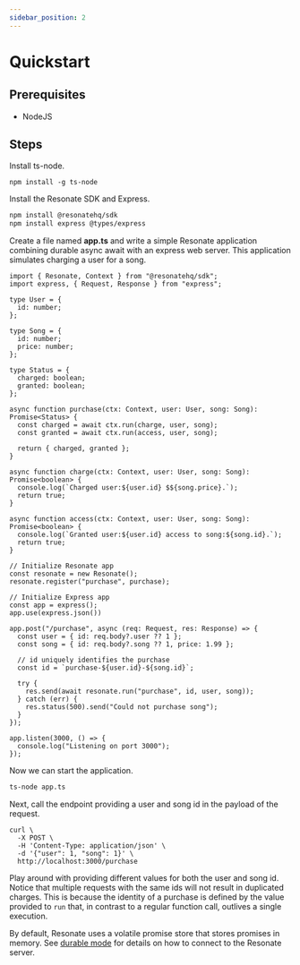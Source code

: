 ```yaml
---
sidebar_position: 2
---
```


# Quickstart

## Prerequisites

- NodeJS

## Steps

Install ts-node.
```
npm install -g ts-node
```

Install the Resonate SDK and Express.
```bash
npm install @resonatehq/sdk
npm install express @types/express
```

Create a file named **app.ts** and write a simple Resonate application combining durable async await with an express web server. This application simulates charging a user for a song.

```tsx title="app.ts"
import { Resonate, Context } from "@resonatehq/sdk";
import express, { Request, Response } from "express";

type User = {
  id: number;
};

type Song = {
  id: number;
  price: number;
};

type Status = {
  charged: boolean;
  granted: boolean;
};

async function purchase(ctx: Context, user: User, song: Song): Promise<Status> {
  const charged = await ctx.run(charge, user, song);
  const granted = await ctx.run(access, user, song);

  return { charged, granted };
}

async function charge(ctx: Context, user: User, song: Song): Promise<boolean> {
  console.log(`Charged user:${user.id} $${song.price}.`);
  return true;
}

async function access(ctx: Context, user: User, song: Song): Promise<boolean> {
  console.log(`Granted user:${user.id} access to song:${song.id}.`);
  return true;
}

// Initialize Resonate app
const resonate = new Resonate();
resonate.register("purchase", purchase);

// Initialize Express app
const app = express();
app.use(express.json())

app.post("/purchase", async (req: Request, res: Response) => {
  const user = { id: req.body?.user ?? 1 };
  const song = { id: req.body?.song ?? 1, price: 1.99 };

  // id uniquely identifies the purchase
  const id = `purchase-${user.id}-${song.id}`;

  try {
    res.send(await resonate.run("purchase", id, user, song));
  } catch (err) {
    res.status(500).send("Could not purchase song");
  }
});

app.listen(3000, () => {
  console.log("Listening on port 3000");
});
```

Now we can start the application.
```bash
ts-node app.ts
```

Next, call the endpoint providing a user and song id in the payload of the request.

```
curl \
  -X POST \
  -H 'Content-Type: application/json' \
  -d '{"user": 1, "song": 1}' \
  http://localhost:3000/purchase
```

Play around with providing different values for both the user and song id. Notice that multiple requests with the same ids will not result in duplicated charges. This is because the identity of a purchase is defined by the value provided to `run` that, in contrast to a regular function call, outlives a single execution.

By default, Resonate uses a volatile promise store that stores promises in memory. See [durable mode](/sdks/typescript#durable-mode) for details on how to connect to the Resonate server.
